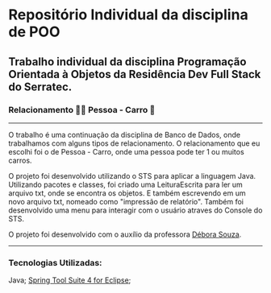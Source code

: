 # Repositório Individual da disciplina de POO

## Trabalho individual da disciplina Programação Orientada à Objetos da Residência Dev Full Stack do Serratec.

### Relacionamento 🙋‍♂️ Pessoa - Carro 🚗
<hr>

O trabalho é uma continuação da disciplina de Banco de Dados, onde trabalhamos com alguns tipos de relacionamento.
O relacionamento que eu escolhi foi o de Pessoa - Carro, onde uma pessoa pode ter 1 ou muitos carros.

O projeto foi desenvolvido utilizando o STS para aplicar a linguagem Java.
Utilizando pacotes e classes, foi criado uma LeituraEscrita para ler um arquivo txt, onde se encontra os objetos. E também escrevendo em um novo arquivo txt, nomeado como "impressão de relatório".
Também foi desenvolvido uma menu para interagir com o usuário atraves do Console do STS.

O projeto foi desenvolvido com o auxílio da professora [Débora Souza](https://github.com/debysouza).

<hr>

### Tecnologias Utilizadas:
Java; [Spring Tool Suite 4 for Eclipse](https://spring.io/tools);

